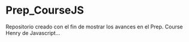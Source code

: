 # Prep_CourseJS
Repositorio creado con el fin de mostrar los avances en el Prep. Course Henry de Javascript...
